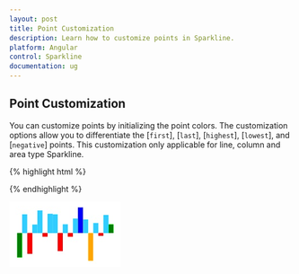 ```yaml
---
layout: post
title: Point Customization
description: Learn how to customize points in Sparkline.
platform: Angular
control: Sparkline
documentation: ug
---
```


## Point Customization

You can customize points by initializing the point colors. The customization options allow you to differentiate the [`first`], [`last`], [`highest`], [`lowest`], and [`negative`] points. This customization only applicable for line, column and area type Sparkline.

{% highlight html %}

<ej-sparkline id="sparklinecontainer" negativePointColor="red" highPointColor="blue" lowPointColor="orange" startPointColor="green" endPointColor="green">          
                               
</ej-sparkline>

{% endhighlight %}

![](Point-Customization_images/Point-Customization_img1.png)